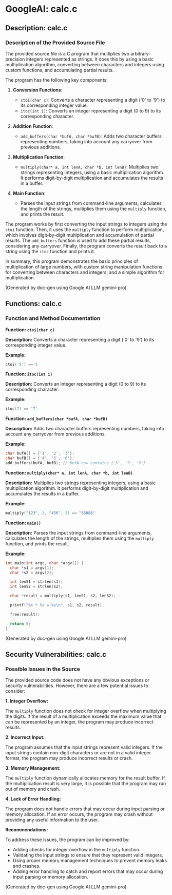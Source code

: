 
# GoogleAI: calc.c

## Description: calc.c
### Description of the Provided Source File

The provided source file is a C program that multiplies two arbitrary-precision integers represented as strings. It does this by using a basic multiplication algorithm, converting between characters and integers using custom functions, and accumulating partial results.

The program has the following key components:

1. **Conversion Functions**:
   - `ctoi(char c)`: Converts a character representing a digit ('0' to '9') to its corresponding integer value.
   - `itoc(int i)`: Converts an integer representing a digit (0 to 9) to its corresponding character.

2. **Addition Function**:
   - `add_buffers(char *bufA, char *bufB)`: Adds two character buffers representing numbers, taking into account any carryover from previous additions.

3. **Multiplication Function**:
   - `multiply(char* a, int lenA, char *b, int lenB)`: Multiplies two strings representing integers, using a basic multiplication algorithm. It performs digit-by-digit multiplication and accumulates the results in a buffer.

4. **Main Function**:
   - Parses the input strings from command-line arguments, calculates the length of the strings, multiplies them using the `multiply` function, and prints the result.

The program works by first converting the input strings to integers using the `ctoi` function. Then, it uses the `multiply` function to perform multiplication, which involves digit-by-digit multiplication and accumulation of partial results. The `add_buffers` function is used to add these partial results, considering any carryover. Finally, the program converts the result back to a string using the `itoc` function and prints it.

In summary, this program demonstrates the basic principles of multiplication of large numbers, with custom string manipulation functions for converting between characters and integers, and a simple algorithm for multiplication.

(Generated by doc-gen using Google AI LLM gemini-pro)

## Functions: calc.c
### Function and Method Documentation

**Function: `ctoi(char c)`**

**Description:** Converts a character representing a digit ('0' to '9') to its corresponding integer value.

**Example:**
```c
ctoi('5') == 5
```

**Function: `itoc(int i)`**

**Description:** Converts an integer representing a digit (0 to 9) to its corresponding character.

**Example:**
```c
itoc(7) == '7'
```

**Function: `add_buffers(char *bufA, char *bufB)`**

**Description:** Adds two character buffers representing numbers, taking into account any carryover from previous additions.

**Example:**
```c
char bufA[] = {'1', '2', '3'};
char bufB[] = {'4', '5', '6'};
add_buffers(bufA, bufB); // bufA now contains {'5', '7', '9'}
```

**Function: `multiply(char* a, int lenA, char *b, int lenB)`**

**Description:** Multiplies two strings representing integers, using a basic multiplication algorithm. It performs digit-by-digit multiplication and accumulates the results in a buffer.

**Example:**
```c
multiply("123", 3, "456", 3) == "56088"
```

**Function: `main()`**

**Description:** Parses the input strings from command-line arguments, calculates the length of the strings, multiplies them using the `multiply` function, and prints the result.

**Example:**
```c
int main(int argc, char *argv[]) {
  char *s1 = argv[1];
  char *s2 = argv[2];

  int lenS1 = strlen(s1);
  int lenS2 = strlen(s2);

  char *result = multiply(s1, lenS1, s2, lenS2);

  printf("%s * %s = %s\n", s1, s2, result);

  free(result);

  return 0;
}
```

(Generated by doc-gen using Google AI LLM gemini-pro)

## Security Vulnerabilities: calc.c
### Possible Issues in the Source

The provided source code does not have any obvious exceptions or security vulnerabilities. However, there are a few potential issues to consider:

**1. Integer Overflow:**

The `multiply` function does not check for integer overflow when multiplying the digits. If the result of a multiplication exceeds the maximum value that can be represented by an integer, the program may produce incorrect results.

**2. Incorrect Input:**

The program assumes that the input strings represent valid integers. If the input strings contain non-digit characters or are not in a valid integer format, the program may produce incorrect results or crash.

**3. Memory Management:**

The `multiply` function dynamically allocates memory for the result buffer. If the multiplication result is very large, it is possible that the program may run out of memory and crash.

**4. Lack of Error Handling:**

The program does not handle errors that may occur during input parsing or memory allocation. If an error occurs, the program may crash without providing any useful information to the user.

**Recommendations:**

To address these issues, the program can be improved by:

- Adding checks for integer overflow in the `multiply` function.
- Validating the input strings to ensure that they represent valid integers.
- Using proper memory management techniques to prevent memory leaks and crashes.
- Adding error handling to catch and report errors that may occur during input parsing or memory allocation.

(Generated by doc-gen using Google AI LLM gemini-pro)

